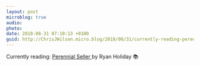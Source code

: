```yaml
---
layout: post
microblog: true
audio: 
photo: 
date: 2018-08-31 07:10:13 +0100
guid: http://ChrisJWilson.micro.blog/2018/08/31/currently-reading-perennial.html
---
```

Currently reading: [Perennial Seller ](https://micro.blog/books/9780143109013) by Ryan Holiday  📚
